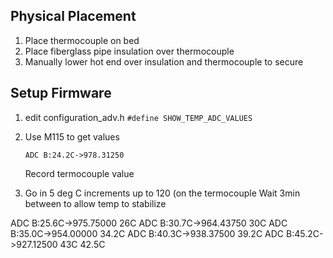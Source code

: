 

## Physical Placement

1. Place thermocouple on bed
2. Place fiberglass pipe insulation over thermocouple
3. Manually lower hot end over insulation and thermocouple to secure

## Setup Firmware
1. edit configuration_adv.h
    `#define SHOW_TEMP_ADC_VALUES`
2. Use M115 to get values
    ```
    ADC B:24.2C->978.31250
    ```
    Record termocouple value
    
3. Go in 5 deg C increments up to 120 (on the termocouple
   Wait 3min between to allow temp to stabilize

ADC B:25.6C->975.75000 26C
ADC B:30.7C->964.43750 30C
ADC B:35.0C->954.00000 34.2C
ADC B:40.3C->938.37500 39.2C
ADC B:45.2C->927.12500 43C 42.5C

<!--stackedit_data:
eyJoaXN0b3J5IjpbLTIwMjg0MjAxNjgsMTc3OTc1NjU2OSwtMT
QxMTM3MzMzNCwxMzE3Mzc1MDM2LC0xMTIzNTk5NDMwLC0xNjY4
MjE1MCwtMTMzMzExNjI3NV19
-->